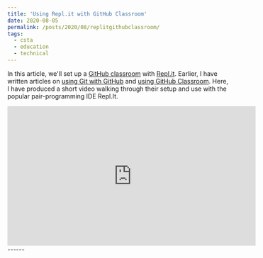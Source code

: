 ```yaml
---
title: 'Using Repl.it with GitHub Classroom'
date: 2020-08-05
permalink: /posts/2020/08/replitgithubclassroom/
tags:
  - csta
  - education
  - technical
---
```


In this article, we'll set up a [GitHub classroom](https://classroom.github.com) with [Repl.it](https://repl.it).  Earlier, I have written articles on [using Git with GitHub](/posts/2020/02/github/) and [using GitHub Classroom](/posts/2020/02/githubclassroom/).  Here, I have produced a short video walking through their setup and use with the popular pair-programming IDE Repl.It.

<iframe width="560" height="315" src="https://www.youtube.com/embed/9gzm2MS4DHg" frameborder="0" allow="accelerometer; autoplay; encrypted-media; gyroscope; picture-in-picture" allowfullscreen></iframe>
------